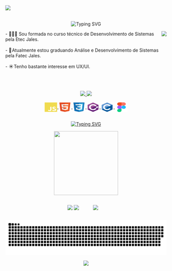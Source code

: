 <img src="https://64.media.tumblr.com/005e37a86478a9c92da7d4d3d7464b40/2bd29f0062317531-b1/s400x600/c7edc142895bc810339223dfddf2aa57ced0c32b.gif" width="1000"/>


<div align="center">
<br>
  
 ![Typing SVG](https://readme-typing-svg.demolab.com/?font=Fira+Code&size=30&pause=1000&color=F70C64&center=true&width=435&lines=Bem-vinda(o),+sou+a+Ana!) 

</div>

<img align="right" height="150" src="https://media.giphy.com/media/vvcvtGPa4hSiN4TgeY/giphy.gif"/>

<div>
- 👩🏾‍💻 Sou formada no curso técnico de Desenvolvimento de Sistemas pela Etec Jales.
</div>
<br>
<div>
- 🌻 Atualmente estou graduando Análise e Desenvolvimento de Sistemas pela Fatec Jales.
</div>
<br>
<div>
- ☀️ Tenho bastante interesse em UX/UI.   
</div>
<br> <br> <br> <br>

<div align="center">
  <a href="https://github.com/heyyana/">
  <img height="165em" src="https://github-readme-stats.vercel.app/api?username=heyyana&show_icons=true&theme=dark&include_all_commits=true&count_private=true"/>
  <img height="165em" src="https://github-readme-stats.vercel.app/api/top-langs/?username=heyyana&layout=compact&langs_count=7&theme=dark"/>
</div>

<div align="center" style="display: inline_block"><br>

  <img align="center" alt="Js logo" height="30" width="40" src="https://raw.githubusercontent.com/devicons/devicon/master/icons/javascript/javascript-plain.svg">
  <img align="center" alt="HTML logo" height="30" width="40" src="https://raw.githubusercontent.com/devicons/devicon/master/icons/html5/html5-original.svg">
  <img align="center" alt="CSS logo" height="30" width="40" src="https://raw.githubusercontent.com/devicons/devicon/master/icons/css3/css3-original.svg">
  <img align="center" alt="Csharp logo" height="30" width="40" src="https://raw.githubusercontent.com/devicons/devicon/master/icons/csharp/csharp-original.svg">
  <img align="center" alt="C logo" height="30" width="40" src="https://raw.githubusercontent.com/devicons/devicon/master/icons/c/c-original.svg">
 <img align="center" alt="figma logo" height="30" width="40" src="https://raw.githubusercontent.com/devicons/devicon/master/icons/figma/figma-original.svg">
</div>

##
<div align="center">
 
 ![Typing SVG](https://readme-typing-svg.demolab.com/?font=Fira+Code&size=30&pause=1000&color=F70C64&center=true&width=435&lines=Minhas+redes+sociais:)   

<div> 
 <img align="center" height="200" width="200" src= "https://github.com/heyyana/heyyana/assets/110052074/d0c754ca-4365-48cf-91ac-134c82f167e8"/>
</div>
<br>

<div style= "display: grid">
  
  <a href = "mailto:anaacconceicao@gmail.com"><img src="https://img.shields.io/badge/-Gmail-%23333?style=for-the-badge&logo=gmail&logoColor=white" target="_blank"></a>
  <a style="margin-left: -100px" href="https://www.linkedin.com/in/anacarolinaconceicao/" target="_blank"><img src="https://img.shields.io/badge/-LinkedIn-%230077B5?style=for-the-badge&logo=linkedin&logoColor=white" target="_blank"></a>
  <a href="https://anacconceicao2005.wixsite.com/my-site-2" target="_blank"><img src="https://img.shields.io/badge/Portfólio-%23E60023?style=for-the-badge&logo=devdotto&logoColor=white"></a>
</div> 
 
![Snake animation](https://github.com/heyyana/heyyana/blob/output/github-contribution-grid-snake.svg)

<div align="center">
 <img src="https://emojis.slackmojis.com/emojis/images/1579216111/7550/pikachu_wave.gif?1579216111" width="38"/>
</div>
